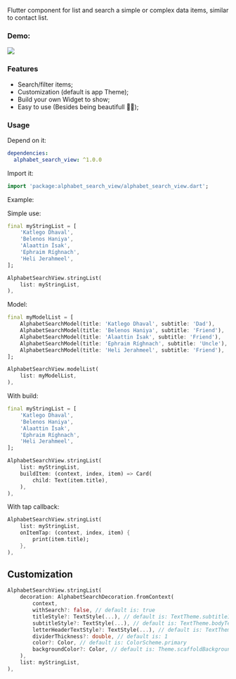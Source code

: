 Flutter component for list and search a simple or complex data items, similar to contact list.

### Demo:

![](demo.gif)

### Features
- Search/filter items;
- Customization (default is app Theme);
- Build your own Widget to show;
- Easy to use (Besides being beautifull 💅🏼);

### Usage

Depend on it:
```yaml
dependencies:
  alphabet_search_view: ^1.0.0
```

Import it:

```dart
import 'package:alphabet_search_view/alphabet_search_view.dart';
```

Example:

Simple use:
```dart
final myStringList = [
    'Katlego Dhaval',
    'Belenos Haniya',
    'Alaattin Ísak',
    'Ephraim Ríghnach',
    'Heli Jerahmeel',
];

AlphabetSearchView.stringList(
    list: myStringList,
),
```

Model:
```dart
final myModelList = [
    AlphabetSearchModel(title: 'Katlego Dhaval', subtitle: 'Dad'),
    AlphabetSearchModel(title: 'Belenos Haniya', subtitle: 'Friend'),
    AlphabetSearchModel(title: 'Alaattin Ísak', subtitle: 'Friend'),
    AlphabetSearchModel(title: 'Ephraim Ríghnach', subtitle: 'Uncle'),
    AlphabetSearchModel(title: 'Heli Jerahmeel', subtitle: 'Friend'),
];

AlphabetSearchView.modelList(
    list: myModelList,
),
```

With build:
```dart
final myStringList = [
    'Katlego Dhaval',
    'Belenos Haniya',
    'Alaattin Ísak',
    'Ephraim Ríghnach',
    'Heli Jerahmeel',
];

AlphabetSearchView.stringList(
    list: myStringList,
    buildItem: (context, index, item) => Card(
        child: Text(item.title),
    ),
),
```  

With tap callback:
```dart
AlphabetSearchView.stringList(
    list: myStringList,
    onItemTap: (context, index, item) {
        print(item.title);
    },
),
```  

## Customization

```dart
AlphabetSearchView.stringList(
    decoration: AlphabetSearchDecoration.fromContext(
        context,
        withSearch?: false, // default is: true
        titleStyle?: TextStyle(...), // default is: TextTheme.subtitle1
        subtitleStyle?: TextStyle(...), // default is: TextTheme.bodyText2
        letterHeaderTextStyle?: TextStyle(...), // default is: TextTheme.headline2
        dividerThickness?: double, // default is: 1
        color?: Color, // default is: ColorScheme.primary
        backgroundColor?: Color, // default is: Theme.scaffoldBackgroundColor
    ),
    list: myStringList,
),
```  